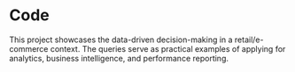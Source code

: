 # Code
This project showcases the data-driven decision-making in a retail/e-commerce context. The queries serve as practical examples of applying for analytics, business intelligence, and performance reporting.
